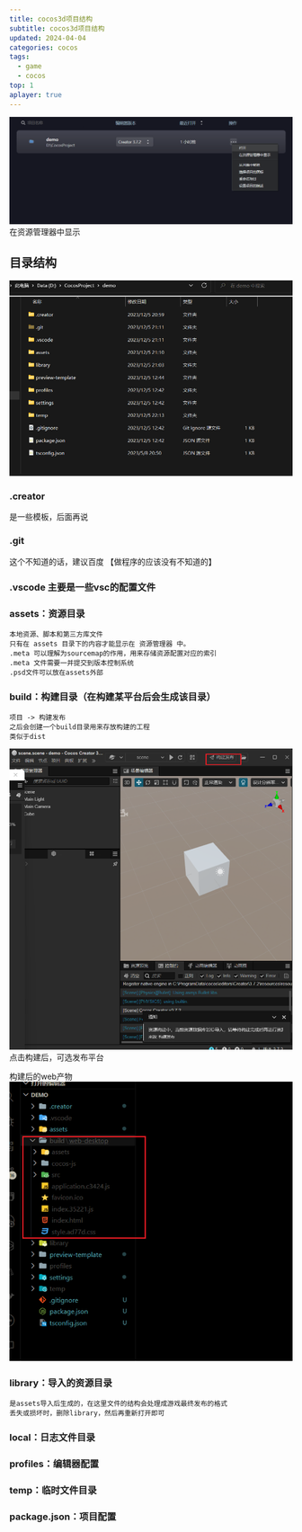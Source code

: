 ```yaml
---
title: cocos3d项目结构
subtitle: cocos3d项目结构
updated: 2024-04-04
categories: cocos
tags:
  - game
  - cocos
top: 1
aplayer: true
---
```


![Alt text](./image-1.png)
在资源管理器中显示

## 目录结构

![Alt text](./image.png)

### .creator

  是一些模板，后面再说

### .git

  这个不知道的话，建议百度 【做程序的应该没有不知道的】

### .vscode 主要是一些vsc的配置文件

### assets：资源目录

    本地资源、脚本和第三方库文件
    只有在 assets 目录下的内容才能显示在 资源管理器 中。
    .meta 可以理解为sourcemap的作用，用来存储资源配置对应的索引
    .meta 文件需要一并提交到版本控制系统
    .psd文件可以放在assets外部

### build：构建目录（在构建某平台后会生成该目录）

    项目 -> 构建发布
    之后会创建一个build目录用来存放构建的工程
    类似于dist

![Alt text](./image-2.png)
点击构建后，可选发布平台

构建后的web产物
![Alt text](./image-3.png)

### library：导入的资源目录

    是assets导入后生成的，在这里文件的结构会处理成游戏最终发布的格式
    丢失或损坏时，删除library，然后再重新打开即可

### local：日志文件目录

### profiles：编辑器配置

### temp：临时文件目录

### package.json：项目配置
